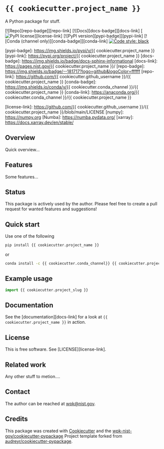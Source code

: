 # `{{ cookiecutter.project_name }}`

A Python package for stuff.

[![Repo][repo-badge]][repo-link] [![Docs][docs-badge]][docs-link]
[![PyPI license][license-badge]][license-link]
[![PyPI version][pypi-badge]][pypi-link]
[![Conda (channel only)][conda-badge]][conda-link]
[![Code style: black][black-badge]][black-link]

<!-- For more badges, see
  https://shields.io/category/other
  https://naereen.github.io/badges/
-->
<!-- [pypi-badge]: https://badge.fury.io/py/{{ cookiecutter.project_name }} -->

[black-badge]: https://img.shields.io/badge/code%20style-black-000000.svg
[black-link]: https://github.com/ambv/black

[pypi-badge]: https://img.shields.io/pypi/v/{{ cookiecutter.project_name }}
[pypi-link]: https://pypi.org/project/{{ cookiecutter.project_name }}
[docs-badge]: https://img.shields.io/badge/docs-sphinx-informational
[docs-link]: https://pages.nist.gov/{{ cookiecutter.project_name }}/
[repo-badge]: https://img.shields.io/badge/--181717?logo=github&logoColor=ffffff
[repo-link]: https://github.com/{{ cookiecutter.github_username
}}/{{ cookiecutter.project_name }} [conda-badge]:
https://img.shields.io/conda/v/{{ cookiecutter.conda_channel
}}/{{ cookiecutter.project_name }} [conda-link]: https://anaconda.org/{{
cookiecutter.conda_channel }}/{{ cookiecutter.project_name }}

<!-- Use total link so works from anywhere -->

[license-badge]: https://img.shields.io/pypi/l/cmomy?color=informational

[license-link]: https://github.com/{{ cookiecutter.github_username
}}/{{ cookiecutter.project_name }}/blob/main/LICENSE [numpy]: https://numpy.org
[Numba]: https://numba.pydata.org/ [xarray]: https://docs.xarray.dev/en/stable/


## Overview

Quick overview...

## Features

Some features...

## Status

This package is actively used by the author. Please feel free to create a pull
request for wanted features and suggestions!

## Quick start

Use one of the following

```bash
pip install {{ cookiecutter.project_name }}
```

or

```bash
conda install -c {{ cookiecutter.conda_channel}} {{ cookiecutter.project_name }}
```

## Example usage

```python
import {{ cookiecutter.project_slug }}

```
<!-- end-docs -->

## Documentation

See the [documentation][docs-link] for a look at
`{{ cookiecutter.project_name }}` in action.

## License

This is free software. See [LICENSE][license-link].

## Related work

Any other stuff to metion....

## Contact

The author can be reached at wpk@nist.gov.

## Credits

This package was created with
[Cookiecutter](https://github.com/audreyr/cookiecutter) and the
[wpk-nist-gov/cookiecutter-pypackage](https://github.com/wpk-nist-gov/cookiecutter-pypackage)
Project template forked from
[audreyr/cookiecutter-pypackage](https://github.com/audreyr/cookiecutter-pypackage).
